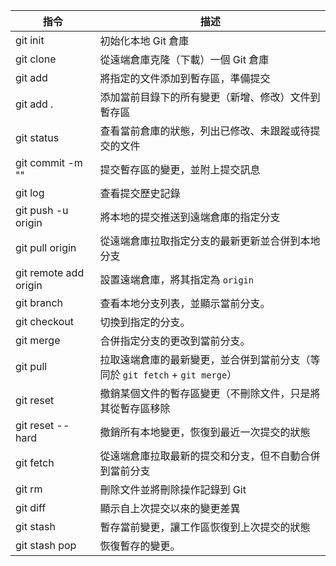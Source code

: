 | 指令                          | 描述
|-------------------------------|----------------------------------------------------------------------------------|
| git init                      | 初始化本地 Git 倉庫
| git clone <repo-url>          | 從遠端倉庫克隆（下載）一個 Git 倉庫
| git add <file>                | 將指定的文件添加到暫存區，準備提交
| git add .                     | 添加當前目錄下的所有變更（新增、修改）文件到暫存區
| git status                    | 查看當前倉庫的狀態，列出已修改、未跟蹤或待提交的文件
| git commit -m "<message>"     | 提交暫存區的變更，並附上提交訊息
| git log                       | 查看提交歷史記錄
| git push -u origin <branch>   | 將本地的提交推送到遠端倉庫的指定分支
| git pull origin <branch>      | 從遠端倉庫拉取指定分支的最新更新並合併到本地分支
| git remote add origin <url>   | 設置遠端倉庫，將其指定為 `origin`
| git branch                    | 查看本地分支列表，並顯示當前分支。
| git checkout <branch>         | 切換到指定的分支。
| git merge <branch>            | 合併指定分支的更改到當前分支。
| git pull                      | 拉取遠端倉庫的最新變更，並合併到當前分支（等同於 `git fetch` + `git merge`）
| git reset <file>              | 撤銷某個文件的暫存區變更（不刪除文件，只是將其從暫存區移除
| git reset --hard              | 撤銷所有本地變更，恢復到最近一次提交的狀態
| git fetch                     | 從遠端倉庫拉取最新的提交和分支，但不自動合併到當前分支
| git rm <file>                 | 刪除文件並將刪除操作記錄到 Git
| git diff                      | 顯示自上次提交以來的變更差異
| git stash                     | 暫存當前變更，讓工作區恢復到上次提交的狀態
| git stash pop                 | 恢復暫存的變更。

